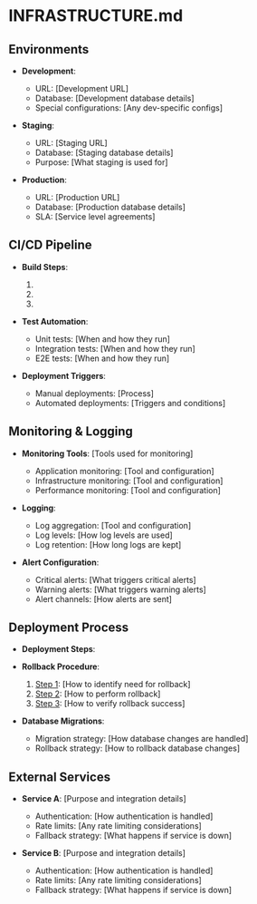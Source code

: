 # INFRASTRUCTURE.md

<!--
IMPORTANT: THOSE ARE RULES FOR AI, DO NOT USE THOSE INTO FILLED TEMPLATE.

- FOCUS: Deployment, environments, operational concerns, tools, major versions only
- EXCLUDE: Code organization, architectural decisions, framework choices
- EXAMPLES: Docker setup, CI/CD pipeline, Environment variables, Third-party APIs
- NEVER INCLUDE: Code structure, business vision, UI guidelines
-->

## Environments

- **Development**:

  - URL: [Development URL]
  - Database: [Development database details]
  - Special configurations: [Any dev-specific configs]

- **Staging**:

  - URL: [Staging URL]
  - Database: [Staging database details]
  - Purpose: [What staging is used for]

- **Production**:
  - URL: [Production URL]
  - Database: [Production database details]
  - SLA: [Service level agreements]

## CI/CD Pipeline

- **Build Steps**:

  1. [Step 1]: [Description]
  2. [Step 2]: [Description]
  3. [Step 3]: [Description]

- **Test Automation**:

  - Unit tests: [When and how they run]
  - Integration tests: [When and how they run]
  - E2E tests: [When and how they run]

- **Deployment Triggers**:
  - Manual deployments: [Process]
  - Automated deployments: [Triggers and conditions]

## Monitoring & Logging

- **Monitoring Tools**: [Tools used for monitoring]

  - Application monitoring: [Tool and configuration]
  - Infrastructure monitoring: [Tool and configuration]
  - Performance monitoring: [Tool and configuration]

- **Logging**:

  - Log aggregation: [Tool and configuration]
  - Log levels: [How log levels are used]
  - Log retention: [How long logs are kept]

- **Alert Configuration**:
  - Critical alerts: [What triggers critical alerts]
  - Warning alerts: [What triggers warning alerts]
  - Alert channels: [How alerts are sent]

## Deployment Process

- **Deployment Steps**:

- **Rollback Procedure**:

  1. [Step 1]: [How to identify need for rollback]
  2. [Step 2]: [How to perform rollback]
  3. [Step 3]: [How to verify rollback success]

- **Database Migrations**:
  - Migration strategy: [How database changes are handled]
  - Rollback strategy: [How to rollback database changes]

## External Services

- **Service A**: [Purpose and integration details]

  - Authentication: [How authentication is handled]
  - Rate limits: [Any rate limiting considerations]
  - Fallback strategy: [What happens if service is down]

- **Service B**: [Purpose and integration details]
  - Authentication: [How authentication is handled]
  - Rate limits: [Any rate limiting considerations]
  - Fallback strategy: [What happens if service is down]
